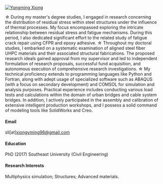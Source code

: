 

[![Yongming Xiong](https://img.shields.io/badge/YongmingXiong-github-blue?logo=github)](https://github.com/YM-Xiong)

☆ During my master's degree studies, I engaged in research concerning the distribution of residual stress within steel structures under the influence of thermal processes. My focus encompassed exploring the intricate relationship between residual stress and fatigue mechanisms. During this period, I also dedicated significant effort to the related study of fatigue crack repair using CFPR and epoxy adhesive.
☆ Throughout my doctoral studies, I embarked on a systematic examination of aligned steel fiber UHPC materials and their associated structural fabrications. The proposed research ideals gained approval from my supervisor and led to independent formulation of research proposals, successful fund acquisition, and autonomous execution of comprehensive research investigations.
☆ My technical proficiency extends to programming languages like Python and Fortran, along with adept usage of specialized software such as ABAQUS (with a focus on secondary development) and COMSOL for simulation and analysis purposes. Practical experience includes conducting various load tests and calculations within the domain of urban bridges and cable system bridges. In addition, I actively participated in the assembly and calibration of extensive intelligent production workshops, and I possess a solid command of modeling tools like SolidWorks and Creo.

#### Email
sli[at]xiongyming96@gmail.com

#### Education
 PhD (2017) Southeast University (Civil Engineering)

#### Research Interests
Multiphysics simulation; Structures; Advanced materials.

